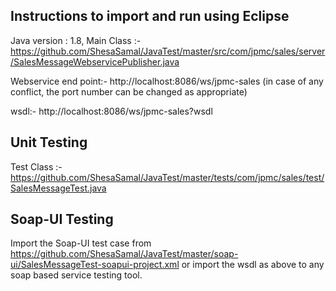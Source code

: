 ## Instructions to import and run using Eclipse
Java version : 1.8,
Main Class :- https://github.com/ShesaSamal/JavaTest/master/src/com/jpmc/sales/server/SalesMessageWebservicePublisher.java

Webservice end point:-  http://localhost:8086/ws/jpmc-sales (in case of any conflict, the port number can be changed as appropriate)

wsdl:-  http://localhost:8086/ws/jpmc-sales?wsdl


## Unit Testing
Test Class :- https://github.com/ShesaSamal/JavaTest/master/tests/com/jpmc/sales/test/SalesMessageTest.java

## Soap-UI Testing

Import the Soap-UI test case from https://github.com/ShesaSamal/JavaTest/master/soap-ui/SalesMessageTest-soapui-project.xml or import the wsdl as above to any soap based service testing tool.

